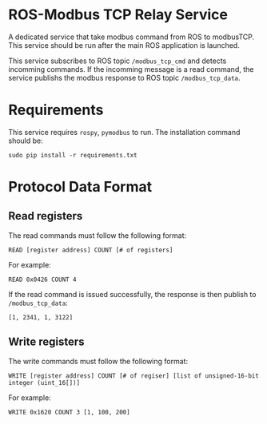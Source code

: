 # ROS-Modbus TCP Relay Service
A dedicated service that take modbus command from ROS to modbusTCP.
This service should be run after the main ROS application is launched.

This service subscribes to ROS topic `/modbus_tcp_cmd` and detects incomming commands.
If the incomming message is a read command, the service publishs the modbus response to ROS topic `/modbus_tcp_data`.

# Requirements
This service requires `rospy`, `pymodbus` to run.
The installation command should be:

`sudo pip install -r requirements.txt`

# Protocol Data Format
## Read registers
The read commands must follow the following format:

`READ [register address] COUNT [# of registers]`

For example:

`READ 0x0426 COUNT 4`

If the read command is issued successfully, the response is then publish to `/modbus_tcp_data`:

`[1, 2341, 1, 3122]`

## Write registers
The write commands must follow the following format:

`WRITE [register address] COUNT [# of regiser] [list of unsigned-16-bit integer (uint_16[])]`

For example:

`WRITE 0x1620 COUNT 3 [1, 100, 200]`

